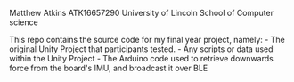 Matthew Atkins
ATK16657290
University of Lincoln
School of Computer science

This repo contains the source code for my final year project, namely:
	- The original Unity Project that participants tested.
	- Any scripts or data used within the Unity Project
	- The Arduino code used to retrieve downwards force from the board's IMU, and broadcast it over BLE